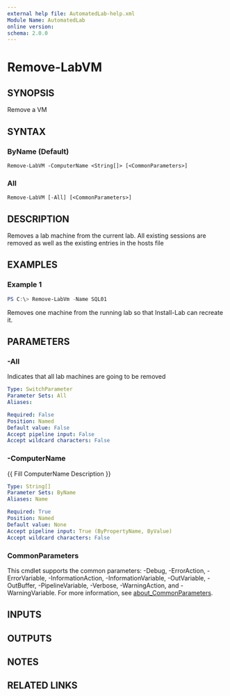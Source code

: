 ```yaml
---
external help file: AutomatedLab-help.xml
Module Name: AutomatedLab
online version:
schema: 2.0.0
---
```


# Remove-LabVM

## SYNOPSIS
Remove a VM

## SYNTAX

### ByName (Default)
```
Remove-LabVM -ComputerName <String[]> [<CommonParameters>]
```

### All
```
Remove-LabVM [-All] [<CommonParameters>]
```

## DESCRIPTION
Removes a lab machine from the current lab.
All existing sessions are removed as well as the existing entries in the hosts file

## EXAMPLES

### Example 1
```powershell
PS C:\> Remove-LabVm -Name SQL01
```

Removes one machine from the running lab so that Install-Lab can recreate it.

## PARAMETERS

### -All
Indicates that all lab machines are going to be removed

```yaml
Type: SwitchParameter
Parameter Sets: All
Aliases:

Required: False
Position: Named
Default value: False
Accept pipeline input: False
Accept wildcard characters: False
```

### -ComputerName
{{ Fill ComputerName Description }}

```yaml
Type: String[]
Parameter Sets: ByName
Aliases: Name

Required: True
Position: Named
Default value: None
Accept pipeline input: True (ByPropertyName, ByValue)
Accept wildcard characters: False
```

### CommonParameters
This cmdlet supports the common parameters: -Debug, -ErrorAction, -ErrorVariable, -InformationAction, -InformationVariable, -OutVariable, -OutBuffer, -PipelineVariable, -Verbose, -WarningAction, and -WarningVariable. For more information, see [about_CommonParameters](http://go.microsoft.com/fwlink/?LinkID=113216).

## INPUTS

## OUTPUTS

## NOTES

## RELATED LINKS
